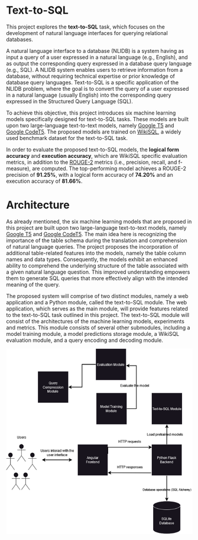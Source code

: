 # Text-to-SQL
This project explores the **text-to-SQL** task, which focuses on the development of natural language interfaces for querying relational databases.

A natural language interface to a database (NLIDB) is a system having as input a query of a user expressed in a natural language (e.g., English), and as output the 
corresponding query expressed in a database query language (e.g., SQL). A NLIDB system enables users to retrieve information from a database, without requiring technical 
expertise or prior knowledge of database query languages. Text-to-SQL is a specific application of the NLIDB problem, where the goal is to convert the query of a user 
expressed in a natural language (usually English) into the corresponding query expressed in the Structured Query Language (SQL).

To achieve this objective, this project introduces six machine learning models specifically designed for text-to-SQL tasks. These models are built upon two large-language 
text-to-text models, namely [Google T5](https://arxiv.org/abs/1910.10683) and [Google CodeT5](https://arxiv.org/pdf/2109.00859.pdf). The proposed models are trained on 
[WikiSQL](https://github.com/salesforce/WikiSQL), a widely used benchmark dataset for the text-to-SQL task.

In order to evaluate the proposed text-to-SQL models, the **logical form accuracy** and **execution accuracy**, which are WikiSQL specific evaluation metrics, in addition to the 
[ROUGE-2](https://www.researchgate.net/publication/224890821_ROUGE_A_Package_for_Automatic_Evaluation_of_summaries) metrics (i.e., precision, recall, and f-measure), are 
computed. The top-performing model achieves a ROUGE-2 precision of **91.25%**, with a logical form accuracy of **74.20%** and an execution accuracy of **81.66%**.

# Architecture

As already mentioned, the six machine learning models that are proposed in this project are built upon two large-language text-to-text models, namely [Google T5](https://arxiv.org/abs/1910.10683) 
and [Google CodeT5](https://arxiv.org/pdf/2109.00859.pdf). The main idea here is recognizing the importance of the table schema during the translation and comprehension of natural 
language queries. The project proposes the incorporation of additional table-related features into the models, namely the table column names and data types. Consequently, the models exhibit an 
enhanced ability to comprehend the underlying structure of the table associated with a given natural language question. This improved understanding empowers them to generate SQL queries that more 
effectively align with the intended meaning of the query.

The proposed system will comprise of two distinct modules, namely a web application and a Python module, called the text-to-SQL module. The web application, which serves as the main module, 
will provide features related to the text-to-SQL task outlined in this project. The text-to-SQL module will consist of the architectures of the machine learning models, experiments and metrics.
This module consists of several other submodules, including a model training module, a model predictions storage module, a WikiSQL evaluation module, and a query encoding and decoding module. 

 <p align="center"> <img src="https://github.com/EmanuelPutura/Text-to-SQL/blob/main/assets/architecture_diagram.png" height="500"/> </p>
